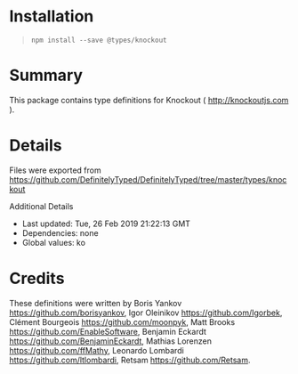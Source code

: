 # Installation
> `npm install --save @types/knockout`

# Summary
This package contains type definitions for Knockout ( http://knockoutjs.com ).

# Details
Files were exported from https://github.com/DefinitelyTyped/DefinitelyTyped/tree/master/types/knockout

Additional Details
 * Last updated: Tue, 26 Feb 2019 21:22:13 GMT
 * Dependencies: none
 * Global values: ko

# Credits
These definitions were written by Boris Yankov <https://github.com/borisyankov>, Igor Oleinikov <https://github.com/Igorbek>, Clément Bourgeois <https://github.com/moonpyk>, Matt Brooks <https://github.com/EnableSoftware>, Benjamin Eckardt <https://github.com/BenjaminEckardt>, Mathias Lorenzen <https://github.com/ffMathy>, Leonardo Lombardi <https://github.com/ltlombardi>, Retsam <https://github.com/Retsam>.
